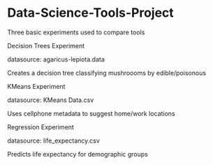 # Data-Science-Tools-Project
Three basic experiments used to compare tools



Decision Trees Experiment 

datasource: agaricus-lepiota.data

Creates a decision tree classifying mushroooms by edible/poisonous



KMeans Experiment

datasource: KMeans Data.csv

Uses cellphone metadata to suggest home/work locations



Regression Experiment

datasource: life_expectancy.csv

Predicts life expectancy for demographic groups
